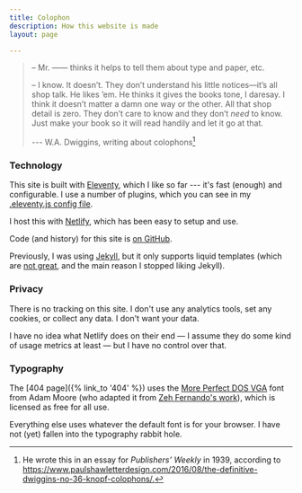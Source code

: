 ```yaml
---
title: Colophon
description: How this website is made
layout: page

---
```


> – Mr. —— thinks it helps to tell them about type and paper, etc.
>
> – I know. It doesn’t. They don’t understand his little notices—it’s all shop talk. He likes ’em. He thinks it gives the books tone, I daresay. I think it doesn’t matter a damn one way or the other. All that shop detail is zero. They don’t care to know and they don’t _need_ to know. Just make your book so it will read handily and let it go at that.
>
> --- W.A. Dwiggins, writing about colophons[^wad]

[^wad]: He wrote this in an essay for _Publishers’ Weekly_ in 1939, according to <https://www.paulshawletterdesign.com/2016/08/the-definitive-dwiggins-no-36-knopf-colophons/.>


### Technology

This site is built with [Eleventy](https://github.com/11ty/eleventy), which I like so far --- it's fast (enough) and configurable. I use a number of plugins, which you can see in my [.eleventy.js config file](https://github.com/mikrostew/automatic-owl/blob/main/.eleventy.js).

I host this with [Netlify](https://www.netlify.com), which has been easy to setup and use.

Code (and history) for this site is [on GitHub](https://github.com/mikrostew/automatic-owl/).

Previously, I was using [Jekyll](https://jekyllrb.com/), but it only supports liquid templates (which are [not great](https://aioo.be/2018/06/17/Why-I-hate-Shopifys-Liquid-Template-Language.html), and the main reason I stopped liking Jekyll).


### Privacy

There is no tracking on this site. I don't use any analytics tools, set any cookies, or collect any data. I don't want your data.

I have no idea what Netlify does on their end — I assume they do some kind of usage metrics at least — but I have no control over that.


### Typography

The [404 page]({% link_to '404' %}) uses the [More Perfect DOS VGA](http://laemeur.sdf.org/fonts/) font from Adam Moore (who adapted it from [Zeh Fernando's work](https://zehfernando.com/2015/revisiting-vga-fonts/)), which is licensed as free for all use.

Everything else uses whatever the default font is for your browser. I have not (yet) fallen into the typography rabbit hole.
